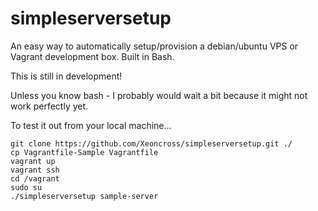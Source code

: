 simpleserversetup
=================

An easy way to automatically setup/provision a debian/ubuntu VPS or Vagrant development box. Built in Bash.


This is still in development!

Unless you know bash - I probably would wait a bit because it might not work perfectly yet.

To test it out from your local machine...

	git clone https://github.com/Xeoncross/simpleserversetup.git ./
	cp Vagrantfile-Sample Vagrantfile
	vagrant up
	vagrant ssh
	cd /vagrant
	sudo su
	./simpleserversetup sample-server
